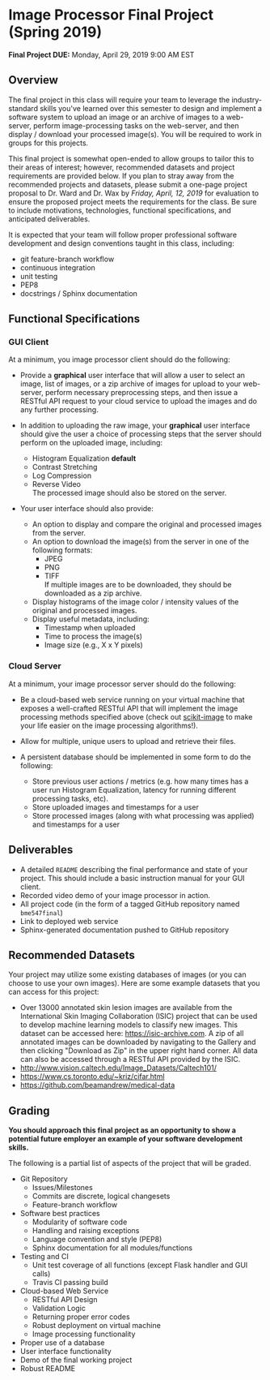 # Image Processor Final Project (Spring 2019)

**Final Project DUE:** Monday, April 29, 2019 9:00 AM EST 

## Overview
The final project in this class will require your team to leverage the
industry-standard skills you've learned over this semester to design and
implement a software system to upload an image or an archive of images to a
web-server, perform image-processing tasks on the web-server, and then display
/ download your processed image(s).  You will be required to work in 
groups for this projects.

This final project is somewhat open-ended to allow groups to tailor this to
their areas of interest; however, recommended datasets and project requirements
are provided below.  If you plan to stray away from the recommended projects
and datasets, please submit a one-page project proposal to Dr. Ward and Dr.
Wax by *Friday, April, 12, 2019* for evaluation to ensure the proposed
project meets the requirements for the class. Be sure to include motivations,
technologies, functional specifications, and anticipated deliverables.

It is expected that your team will follow proper professional software
development and design conventions taught in this class, including:
* git feature-branch workflow
* continuous integration
* unit testing
* PEP8
* docstrings / Sphinx documentation

## Functional Specifications
### GUI Client
At a minimum, you image processor client should do the following:
* Provide a __graphical__ user interface that will allow a user to select an image, list of
  images, or a zip archive of images for upload to your web-server,
  perform necessary preprocessing steps, and then issue a RESTful API request
  to your cloud service to upload the images and do any further processing.
  
* In addition to uploading the raw image, your __graphical__ user interface 
should give the user a choice of processing steps that the server should
perform on the uploaded image, including:
  + Histogram Equalization __default__
  + Contrast Stretching
  + Log Compression
  + Reverse Video  
  The processed image should also be stored on the server.

* Your user interface should also provide:
  + An option to display and compare the original and processed images from 
  the server.
  + An option to download the image(s) from the server in one of the following 
  formats:
    - JPEG
    - PNG
    - TIFF  
  If multiple images are to be downloaded, they should be downloaded as a zip archive.
  + Display histograms of the image color / intensity values of the original and processed images.
  + Display useful metadata, including:
    - Timestamp when uploaded
    - Time to process the image(s)
    - Image size (e.g., X x Y pixels)
  
### Cloud Server
At a minimum, your image processor server should do the following:
* Be a cloud-based web service running on your virtual machine that exposes 
a well-crafted RESTful API that will
  implement the image processing methods specified above (check out
  [scikit-image](http://scikit-image.org/) to make your life easier on the image processing algorithms!).
  

* Allow for multiple, unique users to upload and retrieve their files.

* A persistent database should be implemented in some form to do the following:  
  + Store previous user actions / metrics (e.g. how many times has a user run Histogram Equalization, 
  latency for running different processing tasks, etc). 
  + Store uploaded images and timestamps for a user
  + Store processed images (along with what processing was applied) and timestamps for a user
  

## Deliverables
* A detailed `README` describing the final performance and state of your
  project.  This should include a basic instruction manual for your GUI client.
* Recorded video demo of your image processor in action.
* All project code (in the form of a tagged GitHub repository named
  `bme547final`)
* Link to deployed web service 
* Sphinx-generated documentation pushed to GitHub repository

## Recommended Datasets
Your project may utilize some existing databases of images (or you can choose to
use your own images).  Here are some example datasets that you can access for
this project:

* Over 13000 annotated skin lesion images are available from the International
  Skin Imaging Collaboration (ISIC) project that can be used to develop machine
  learning models to classify new images. This dataset can be accessed here:
  https://isic-archive.com. A zip of all annotated images can be downloaded by
  navigating to the Gallery and then clicking "Download as Zip" in the upper
  right hand corner. All data can also be accessed through a RESTful API
  provided by the ISIC.
* http://www.vision.caltech.edu/Image_Datasets/Caltech101/
* <https://www.cs.toronto.edu/~kriz/cifar.html>
* https://github.com/beamandrew/medical-data

## Grading
**You should approach this final project as an opportunity to show a potential
future employer an example of your software development skills.**

The following is a partial list of aspects of the project that will be graded.

* Git Repository
  + Issues/Milestones
  + Commits are discrete, logical changesets
  + Feature-branch workflow
* Software best practices
  + Modularity of software code
  + Handling and raising exceptions
  + Language convention and style (PEP8)
  + Sphinx documentation for all modules/functions
* Testing and CI
  + Unit test coverage of all functions (except Flask handler and GUI calls)
  + Travis CI passing build
* Cloud-based Web Service
  + RESTful API Design 
  + Validation Logic 
  + Returning proper error codes
  + Robust deployment on virtual machine 
  + Image processing functionality
* Proper use of a database 
* User interface functionality
* Demo of the final working project
* Robust README